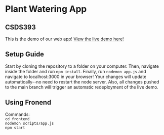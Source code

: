 # Plant Watering App
## CSDS393
This is the demo of our web app!
[View the live demo here!](https://csds393.onrender.com/)
## Setup Guide
Start by cloning the repository to a folder on your computer. Then, navigate inside the folder and run `npm install`. Finally, run `nodemon app.js` and navigate to localhost:3000 in your browser! Your changes will update automatically--no need to restart the node server. Also, all changes pushed to the main branch will trigger an automatic redeployment of the live demo.


## Using Fronend
Commands:  
`cd frontend`  
`nodemon scripts/app.js`  
`npm start`  
